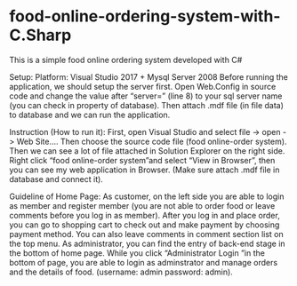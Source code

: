 # food-online-ordering-system-with-C.Sharp
This is a simple food online ordering system developed with C#

Setup:
Platform: Visual Studio 2017 + Mysql Server 2008
Before running the application, we should setup the server first. 
Open Web.Config in source code and change the value after “server=” (line 8) to your sql server name (you can check in property of database). 
Then attach .mdf file (in file data) to database and we can run the application.

Instruction (How to run it):
First, open Visual Studio and select file -> open -> Web Site.... 
Then choose the source code file (food online-order system). 
Then we can see a lot of file attached in Solution Explorer on the right side. 
Right click “food online-order system”and select “View in Browser”, then you can see my web application in Browser. 
(Make sure attach .mdf file in database and connect it).

Guideline of Home Page:
As customer, on the left side you are able to login as member and register member 
(you are not able to order food or leave comments before you log in as member). 
After you log in and place order, you can go to shopping cart to check out and make payment by choosing payment method. 
You can also leave comments in comment section list on the top menu.
As administrator, you can find the entry of back-end stage in the bottom of home
page. While you click “Administrator Login ”in the bottom of page, you are able to
login as adminstrator and manage orders and the details of food. (username: admin password: admin).
